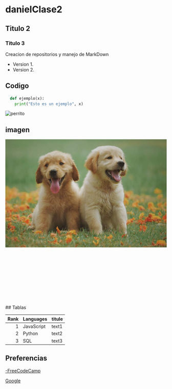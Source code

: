 # danielClase2
## Titulo 2
### Titulo 3    

Creacion de repositorios y manejo de MarkDown
- Version 1.
- Version 2.

## Codigo

```Python
  def ejemplo(x):
    print("Esto es un ejemplo", x)
```


![perrito](https://i.pinimg.com/236x/26/24/9a/26249a78777f6e3527d959ed4399dc1e.jpg)

## imagen
<p alig="center" style="height:500px"> <img src="logos/cachorros2.jpg" alt="cachorros2"></img></p>
## Tablas

| Rank | Languages | titule      |
|-----:|-----------|-------------|
|     1| JavaScript|   text1     |
|     2| Python    |  text2      |
|     3| SQL       |  text3      |

## Preferencias  

<a href="https://www.freecodecamp.org/" target="_blank">-FreeCodeCamp</a>

[Google](https://www.google.com/?hl=es)
